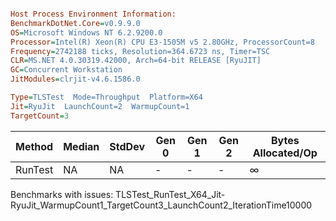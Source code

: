 ```ini

Host Process Environment Information:
BenchmarkDotNet.Core=v0.9.9.0
OS=Microsoft Windows NT 6.2.9200.0
Processor=Intel(R) Xeon(R) CPU E3-1505M v5 2.80GHz, ProcessorCount=8
Frequency=2742188 ticks, Resolution=364.6723 ns, Timer=TSC
CLR=MS.NET 4.0.30319.42000, Arch=64-bit RELEASE [RyuJIT]
GC=Concurrent Workstation
JitModules=clrjit-v4.6.1586.0

Type=TLSTest  Mode=Throughput  Platform=X64  
Jit=RyuJit  LaunchCount=2  WarmupCount=1  
TargetCount=3  

```
  Method | Median | StdDev | Gen 0 | Gen 1 | Gen 2 | Bytes Allocated/Op |
-------- |------- |------- |------ |------ |------ |------------------- |
 RunTest |     NA |     NA |     - |     - |     - |                  ∞ |

Benchmarks with issues:
  TLSTest_RunTest_X64_Jit-RyuJit_WarmupCount1_TargetCount3_LaunchCount2_IterationTime10000
